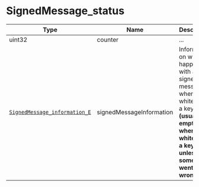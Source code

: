 # SignedMessage_status

Type|Name|Description|Repeated?
-|-|-|-
uint32|counter|...|no
[`SignedMessage_information_E`](../enums/signedmsginfo_e)|signedMessageInformation|Information on what happened with a signed message or when whitelisting a key **(usually empty when whitelisting a key unless something went wrong)**|no